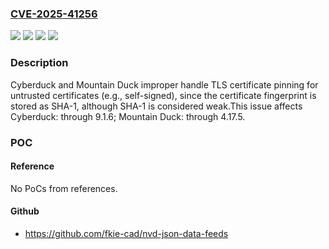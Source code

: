 ### [CVE-2025-41256](https://cve.mitre.org/cgi-bin/cvename.cgi?name=CVE-2025-41256)
![](https://img.shields.io/static/v1?label=Product&message=Cyberduck&color=blue)
![](https://img.shields.io/static/v1?label=Product&message=Mountain%20Duck&color=blue)
![](https://img.shields.io/static/v1?label=Version&message=0%20&color=brightgreen)
![](https://img.shields.io/static/v1?label=Vulnerability&message=CWE-328%3A%20Use%20of%20Weak%20Hash&color=brightgreen)

### Description

Cyberduck and Mountain Duck improper handle TLS certificate pinning for untrusted certificates (e.g., self-signed), since the certificate fingerprint is stored as SHA-1, although SHA-1 is considered weak.This issue affects Cyberduck: through 9.1.6; Mountain Duck: through 4.17.5.

### POC

#### Reference
No PoCs from references.

#### Github
- https://github.com/fkie-cad/nvd-json-data-feeds

